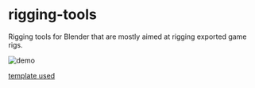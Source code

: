 # rigging-tools
Rigging tools for Blender that are mostly aimed at rigging exported game rigs.

![demo](https://github.com/MrWheatley/rigging-tools/blob/main/demo%202.gif)


[template used](https://gist.github.com/p2or/2947b1aa89141caae182526a8fc2bc5a)
